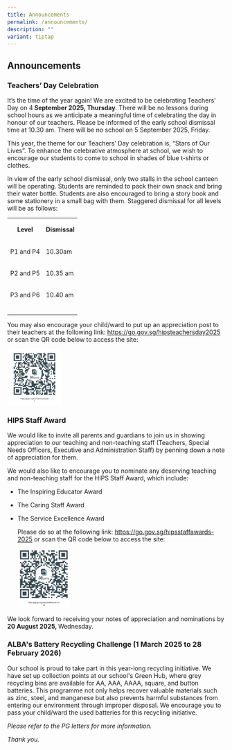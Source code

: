 ```yaml
---
title: Announcements
permalink: /announcements/
description: ""
variant: tiptap
---
```

<h2>Announcements</h2>
<p></p>
<h3><strong>Teachers’ Day Celebration</strong></h3>
<p>It’s the time of the year again! We are excited to be celebrating Teachers’
Day on 4<strong> September 2025, Thursday</strong>. There will be no lessons
during school hours as we anticipate a meaningful time of celebrating the
day in honour of our teachers. Please be informed of the early school dismissal
time at 10.30 am. There will be no school on 5 September 2025, Friday.</p>
<p>This year, the theme for our Teachers’ Day celebration is, “Stars of Our
Lives”. To enhance the celebrative atmosphere at school, we wish to encourage
our students to come to school in shades of blue t-shirts or clothes.</p>
<p>In view of the early school dismissal, only two stalls in the school canteen
will be operating. Students are reminded to pack their own snack and bring
their water bottle. Students are also encouraged to bring a story book
and some stationery in a small bag with them. Staggered dismissal for all
levels will be as follows:</p>
<table style="minWidth: 50px">
<colgroup>
<col>
<col>
</colgroup>
<tbody>
<tr>
<th rowspan="1" colspan="1">
<p>Level</p>
</th>
<th rowspan="1" colspan="1">
<p>Dismissal</p>
</th>
</tr>
<tr>
<td rowspan="1" colspan="1">
<p>P1 and P4</p>
</td>
<td rowspan="1" colspan="1">
<p>10.30am</p>
</td>
</tr>
<tr>
<td rowspan="1" colspan="1">
<p>P2 and P5</p>
</td>
<td rowspan="1" colspan="1">
<p>10.35 am</p>
</td>
</tr>
<tr>
<td rowspan="1" colspan="1">
<p>P3 and P6</p>
</td>
<td rowspan="1" colspan="1">
<p>10.40 am</p>
</td>
</tr>
<tr>
<td rowspan="1" colspan="1">
<p></p>
</td>
<td rowspan="1" colspan="1">
<p></p>
</td>
</tr>
</tbody>
</table>
<p>You may also encourage your child/ward to put up an appreciation post
to their teachers at the following link: <a href="https://go.gov.sg/hipsteachersday2025" rel="noopener noreferrer nofollow" target="_blank">https://go.gov.sg/hipsteachersday2025</a> or
scan the QR code below to access the site:</p><a class="isomer-image-wrapper" href="https://go.gov.sg/hipsteachersday2025"><img style="width: 25%;" height="auto" width="100%" alt="" src="/images/Annoucement/HIPS_teachers_day_2025_message.jpg"></a>
<h3><strong>HIPS Staff Award</strong></h3>
<p>We would like to invite all parents and guardians to join us in showing
appreciation to our teaching and non-teaching staff (Teachers, Special
Needs Officers, Executive and Administration Staff) by penning down a note
of appreciation for them.</p>
<p>We would also like to encourage you to nominate any deserving teaching
and non-teaching staff for the HIPS Staff Award, which include:</p>
<ul data-tight="true" class="tight">
<li>
<p>The Inspiring Educator Award</p>
</li>
<li>
<p>The Caring Staff Award</p>
</li>
<li>
<p>The Service Excellence Award</p>
<p>Please do so at the following link: <a href="https://go.gov.sg/hipsstaffawards-2025" rel="noopener noreferrer nofollow" target="_blank">https://go.gov.sg/hipsstaffawards-2025</a> or
scan the QR code below to access the site:</p>
<p></p><a class="isomer-image-wrapper" href="https://go.gov.sg/hipsstaffawards-2025"><img style="width: 25%;" height="auto" width="100%" alt="" src="/images/Annoucement/HIPS_staff_award_2025.jpg"></a>
</li>
</ul>
<p>We look forward to receiving your notes of appreciation and nominations
by <strong>20 August 2025, </strong>Wednesday.</p>
<h3><strong>ALBA's Battery Recycling Challenge</strong> (1 March 2025 to 28 February 2026)</h3>
<p>Our school is proud to take part in this year-long recycling initiative.
We have set up collection points at our school's Green Hub, where grey
recycling bins are available for AA, AAA, AAAA, square, and button batteries.
This programme not only helps recover valuable materials such as zinc,
steel, and manganese but also prevents harmful substances from entering
our environment through improper disposal. We encourage you to pass your
child/ward the used batteries for this recycling initiative.</p>
<p></p>
<p><em>Please refer to the PG letters for more information.</em>
</p>
<p><em>Thank you.</em>
</p>